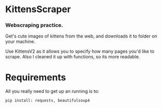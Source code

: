 # KittensScraper
### Webscraping practice. 

Get's cute images of kittens from the web, and downloads it to folder on your machine.

Use KittensV2 as it allows you to specify how many pages you'd like to scrape. Also I cleaned it up with functions, so its more readable.

# Requirements
All you really need to get up an running is to: 

`pip install: requests, beautifulsoup4`
